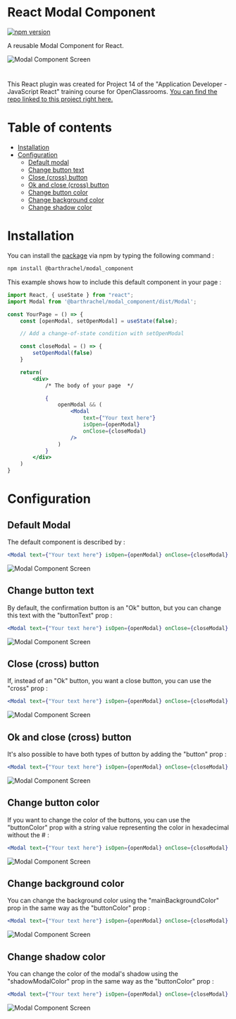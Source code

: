 # React Modal Component

[![npm version](https://badge.fury.io/js/@barthrachel%2Fmodal_component.svg)](https://badge.fury.io/js/@barthrachel%2Fmodal_component)

A reusable Modal Component for React.

![Modal Component Screen](https://zupimages.net/up/24/03/h59e.png)

#

This React plugin was created for Project 14 of the "Application Developer - JavaScript React" training course for OpenClassrooms. [You can find the repo linked to this project right here.](https://github.com/barthRachel/hrnet)

#

# Table of contents

- [Installation](https://github.com/barthRachel/ModalComponent?tab=readme-ov-file#installation)
- [Configuration](https://github.com/barthRachel/ModalComponent?tab=readme-ov-file#configuration)
    - [Default modal](https://github.com/barthRachel/ModalComponent?tab=readme-ov-file#default-modal)
    - [Change button text](https://github.com/barthRachel/ModalComponent?tab=readme-ov-file#change-button-text)
    - [Close (cross) button](https://github.com/barthRachel/ModalComponent?tab=readme-ov-file#close-cross-button)
    - [Ok and close (cross) button](https://github.com/barthRachel/ModalComponent?tab=readme-ov-file#ok-and-close-cross-button)
    - [Change button color](https://github.com/barthRachel/ModalComponent?tab=readme-ov-file#change-button-color)
    - [Change background color](https://github.com/barthRachel/ModalComponent?tab=readme-ov-file#change-background-color)
    - [Change shadow color](https://github.com/barthRachel/ModalComponent?tab=readme-ov-file#change-shadow-color)

# Installation

You can install the [package](https://www.npmjs.com/package/@barthrachel/modal_component) via npm by typing the following command : 

```bash
npm install @barthrachel/modal_component
```

This example shows how to include this default component in your page :
```jsx
import React, { useState } from "react";
import Modal from '@barthrachel/modal_component/dist/Modal';

const YourPage = () => {
    const [openModal, setOpenModal] = useState(false);

    // Add a change-of-state condition with setOpenModal

    const closeModal = () => {
        setOpenModal(false)
    }

    return(
        <div>
            /* The body of your page  */

            {
                openModal && (
                    <Modal 
                        text={"Your text here"}
                        isOpen={openModal}
                        onClose={closeModal}
                    />
                )
            }
        </div>
    )
}
```

# Configuration

## Default Modal

The default component is described by :

```jsx
<Modal text={"Your text here"} isOpen={openModal} onClose={closeModal} />
```

![Modal Component Screen](https://zupimages.net/up/24/03/plva.png)

## Change button text

By default, the confirmation button is an "Ok" button, but you can change this text with the "buttonText" prop :

```jsx
<Modal text={"Your text here"} isOpen={openModal} onClose={closeModal} buttonText={"Your button text"} />
```

![Modal Component Screen](https://zupimages.net/up/24/03/l4tv.png)

## Close (cross) button

If, instead of an "Ok" button, you want a close button, you can use the "cross" prop :

```jsx
<Modal text={"Your text here"} isOpen={openModal} onClose={closeModal} cross />
```

![Modal Component Screen](https://zupimages.net/up/24/03/ak11.png)

## Ok and close (cross) button

It's also possible to have both types of button by adding the "button" prop :

```jsx
<Modal text={"Your text here"} isOpen={openModal} onClose={closeModal} cross button />
```

![Modal Component Screen](https://zupimages.net/up/24/03/9s8x.png)

## Change button color

If you want to change the color of the buttons, you can use the "buttonColor" prop with a string value representing the color in hexadecimal without the # :

```jsx
<Modal text={"Your text here"} isOpen={openModal} onClose={closeModal} buttonColor={"5a6f08"} />
```

![Modal Component Screen](https://zupimages.net/up/24/03/e8hh.png)

## Change background color

You can change the background color using the "mainBackgroundColor" prop in the same way as the "buttonColor" prop :

```jsx
<Modal text={"Your text here"} isOpen={openModal} onClose={closeModal} mainBackgroundColor={"5a6f08"} />
```

![Modal Component Screen](https://zupimages.net/up/24/03/umsc.png)

## Change shadow color

You can change the color of the modal's shadow using the "shadowModalColor" prop in the same way as the "buttonColor" prop :

```jsx
<Modal text={"Your text here"} isOpen={openModal} onClose={closeModal} shadowModalColor={"FF0000"} />
```

![Modal Component Screen](https://zupimages.net/up/24/03/j67v.png)